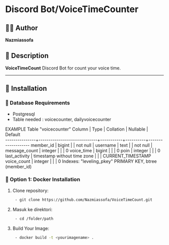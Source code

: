 # Discord Bot/VoiceTimeCounter

## 🧑‍💻 Author
**Nazmiassofa**

## 📄 Description
**VoiceTimeCount** Discord Bot for count your voice time.

---

## 🚀 Installation

### 🔹 Database Requirements
   - Postgresql 
   - Table needed : voicecounter, dailyvoicecounter

   EXAMPLE 
                                    Table "voicecounter"
    Column     |            Type             | Collation | Nullable |      Default      
---------------+-----------------------------+-----------+----------+-------------------
 member_id     | bigint                      |           | not null | 
 username      | text                        |           | not null | 
 message_count | integer                     |           |          | 0
 voice_time    | bigint                      |           |          | 0
 poin          | integer                     |           |          | 0
 last_activity | timestamp without time zone |           |          | CURRENT_TIMESTAMP
 voice_count   | integer                     |           |          | 0
Indexes:
    "leveling_pkey" PRIMARY KEY, btree (member_id)


### 🔹 Option 1: Docker Installation

1. Clone repository:
   ```bash
	- git clone https://github.com/Nazmiassofa/VoiceTimeCount.git

2. Masuk ke direktori:
   ```bash
	- cd /folder/path

3. Build Your Image:
   ```bash
	- docker build -t <yourimagename> .
